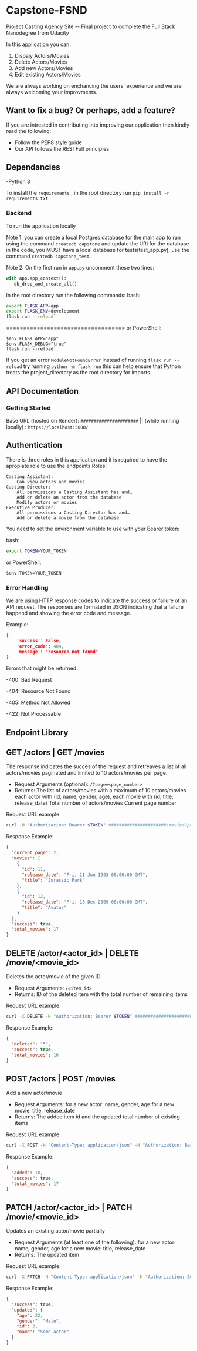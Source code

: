 # Capstone-FSND

Project Casting Agency Site -- Final project to complete the Full Stack Nanodegree from Udacity

In this application you can:

1. Dispaly Actors/Movies
2. Delete Actors/Movies
3. Add new Actors/Movies
4. Edit existing Actors/Movies

We are always working on enchancing the users' experience and we are always welcoming your improvments.

## Want to fix a bug? Or perhaps, add a feature?

If you are intrested in contributing into improving our application then kindly read the following:

- Follow the PEP8 style guide
- Our API follows the RESTFull principles

## Dependancies

-Python 3

To install the ```requirements``` , in the root directory run ```pip install -r requirements.txt```

### Backend

To run the application locally

Note 1: you can create a local Postgres database for the main app to run using the command ```createdb capstone``` and update the URI for the database in the code, you MUST have a local database for tests(test_app.py), use the command ```createdb capstone_test```.

Note 2: On the first run in ```app.py``` uncomment these two lines:

```python
with app.app_context():
   db_drop_and_create_all()
```

In the root directory run the following commands:
bash:

```bash
export FLASK_APP=app
export FLASK_ENV=development
flask run --reload`
```

===================================
or PowerShell:

```PS
$env:FLASK_APP="app"
$env:FLASK_DEBUG="true"
flask run --reload`
```

If you get an error ```ModuleNotFoundError``` instead of running ```flask run --reload``` try running ```python -m flask run``` this can help ensure that Python treats the project_directory as the root directory for imports.

## API Documentation

### Getting Started

Base URL (hosted on Render): ```######################``` || (while running locally) :  ```https://localhost:5000/```

Authentication
-

There is three roles in this application and it is required to have the apropiate role to use the endpoints
Roles:

    Casting Assistant:
        Can view actors and movies
    Casting Director:
        All permissions a Casting Assistant has and…
        Add or delete an actor from the database
        Modify actors or movies
    Executive Producer:
        All permissions a Casting Director has and…
        Add or delete a movie from the database

You need to set the environment variable to use with your Bearer token:

bash:

```bash
export TOKEN=YOUR_TOKEN
```

or PowerShell:

```PS
$env:TOKEN=YOUR_TOKEN
```

### Error Handling

We are using HTTP response codes to indicate the success or failure of an API request. The responses are formated in JSON indicating that a failure happend and showing the error code and message.

Example:

```JSON
{
    'success': False,
    'error_code': 404,
    'message': 'resource not found'
}
```

Errors that might be returned:

-400: Bad Request

-404: Resource Not Found

-405: Method Not Allowed

-422: Not Processable

## Endpoint Library

GET /actors  |  GET /movies
-

The response indicates the succes of the request and retreaves a list of all actors/movies paginated and limited to 10 actors/movies per page.

- Request Arguments (optional): ```/?page=<page_number>```
- Returns: The list of actors/movies with a maximum of 10 actors/movies each actor with (id, name, gender, age), each movie with (id, title, release_date)
Total number of actors/movies
Current page number

Request URL example:

```bash
curl -H "Authorization: Bearer $TOKEN" ######################/movies?page=2
```

Response Example:

```JSON
{
  "current_page": 2,
  "movies": [
    {
      "id": 11,
      "release_date": "Fri, 11 Jun 1993 00:00:00 GMT",
      "title": "Jurassic Park"
    },
    {
      "id": 12,
      "release_date": "Fri, 18 Dec 2009 00:00:00 GMT",
      "title": "Avatar"
    }
  ],
  "success": true,
  "total_movies": 17
}
```

DELETE /actor/<actor_id>  |  DELETE /movie/<movie_id>
-

Deletes the actor/movie of the given ID

- Request Arguments: ```/<item_id>```
- Returns: ID of the deleted item with the total number of remaining items

Request URL example:

```bash
curl -X DELETE -H "Authorization: Bearer $TOKEN" ######################/movies/5
```

Response Example:

```JSON
{
  "deleted": "5",
  "success": true,
  "total_movies": 16
}
```

POST /actors  |  POST /movies
-

Add a new actor/movie

- Request Arguments:
    for a new actor: name, gender, age
    for a new movie: title, release_date
- Returns: The added item id and the updated total number of existing items

Request URL example:

```bash
curl -X POST -H "Content-Type: application/json" -H "Authorization: Bearer $TOKEN" -d '{"name": "Leonardo DiCaprio", "age": 48, "gender": "Male"}' ######################/actors
```

Response Example:

```JSON
{
  "added": 18,
  "success": true,
  "total_movies": 17
}
```

PATCH /actor/<actor_id> | PATCH /movie/<movie_id>
-

Updates an existing actor/movie partially

- Request Arguments (at least one of the following):
    for a new actor: name, gender, age
    for a new movie: title, release_date
- Returns: The updated item

Request URL example:

```bash
curl -X PATCH -H "Content-Type: application/json" -H "Authorization: Bearer $TOKEN" -d '{"age": 22}' ######################/actors/3
```

Response Example:

```JSON
{
  "success": true,
  "updated": {
    "age": 22,
    "gender": "Male",
    "id": 3,
    "name": "Some actor"
  }
}
```
